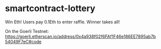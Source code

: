 # smartcontract-lottery

Win Eth!
Users pay 0.1Eth to enter raffle.
Winner takes all!

On the Goerli Testnet: https://goerli.etherscan.io/address/0x4a938f02f6FAf1F46e186EE7895ab7b54049F7eC#code
